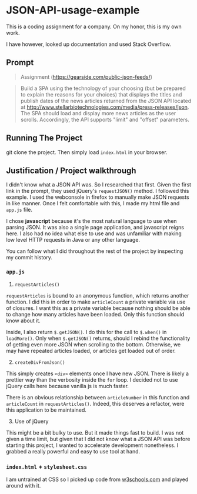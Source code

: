 # JSON-API-usage-example

This is a coding assignment for a company. On my honor, this is my own work.

I have however, looked up documentation and used Stack Overflow.

Prompt
-------
> Assignment (https://gearside.com/public-json-feeds/)

> Build a SPA using the technology of your choosing (but be prepared to explain the reasons for your choices) that displays the titles and publish dates of the news articles returned from the JSON API located at http://www.stellarbiotechnologies.com/media/press-releases/json. The SPA should load and display more news articles as the user scrolls.  Accordingly, the API supports "limit" and "offset" parameters.

Running The Project
---------
git clone the project. Then simply load ```index.html``` in your browser.

Justification / Project walkthrough
----------
I didn't know what a JSON API was. So I researched that first.
Given the first link in the prompt, they used jQuery's ```requestJSON()``` method. I followed this example. I used the webconsole in firefox to manually make JSON requests in like manner. Once I felt comfortable with this, I made my html file and ```app.js``` file.

I chose **javascript** because it's the most natural language to use when parsing JSON. It was also a single page application, and javascript reigns here. I also had no idea what else to use and was unfamiliar with making low level HTTP requests in Java or any other language.

You can follow what I did throughout the rest of the project by inspecting my commit history.


### ```app.js```
1. ```requestArticles()```

 ```requestArticles``` is bound to an anonymous function, which returns another function. I did this in order to make ```articleCount``` a private variable via use of closures. I want this as a private variable because nothing should be able to change how many articles have been loaded. Only this function should know about it.
    
 Inside, I also return ```$.getJSON()```. I do this for the call to ```$.when()``` in ```loadMore()```. Only when ```$.getJSON()``` returns, should I rebind the functionality of getting even more JSON when scrolling to the bottom. Otherwise, we may have repeated articles loaded, or articles get loaded out of order.
    
2. ```createDivFromJson()```

 This simply creates ```<div>``` elements once I have new JSON. There is likely a prettier way than the verbosity inside the ```for``` loop. I decided not to use jQuery calls here because vanilla js is much faster.
     
 There is an obvious relationship between ```articleNumber``` in this function and ```articleCount``` in ```requestArticles()```. Indeed, this deserves a refactor, were this application to be maintained.
     
3. Use of jQuery

 This might be a bit bulky to use. But it made things fast to build. I was not given a time limit, but given that I did not know what a JSON API was before starting this project, I wanted to accelerate development nonetheless. I grabbed a really powerful and easy to use tool at hand.

### ```index.html``` + ```stylesheet.css```

I am untrained at CSS so I picked up code from [w3schools.com](http://www.w3schools.com/css/css_rwd_grid.asp) and played around with it. 
